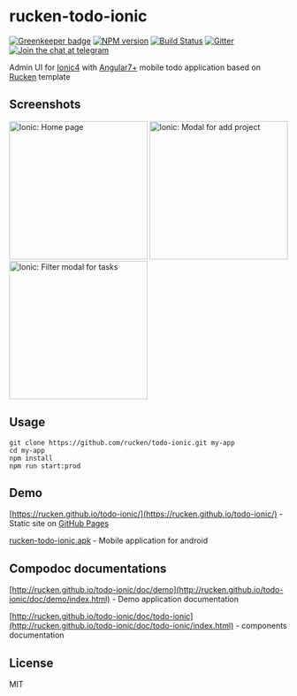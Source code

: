 # rucken-todo-ionic

[![Greenkeeper badge](https://badges.greenkeeper.io/rucken/todo-ionic.svg)](https://greenkeeper.io/)
[![NPM version][npm-image]][npm-url]
[![Build Status][travis-image]][travis-url]
[![Gitter][gitter-image]][gitter-url]
[![Join the chat at telegram][telegram-image]][telegram-url]

Admin UI for [Ionic4](https://ionicframework.com/) with [Angular7+](https://angular.io) mobile todo application based on [Rucken](https://rucken.ru) template

## Screenshots
<p>
  <img src="https://rucken.ru/assets/rucken-todo/ionic/rucken-todo-ionic-home-page.png" width="250" title="Ionic: Home page">
  <img src="https://rucken.ru/assets/rucken-todo/ionic/rucken-todo-ionic-projects-add-modal.png" width="250" title="Ionic: Modal for add project">
  <img src="https://rucken.ru/assets/rucken-todo/ionic/rucken-todo-ionic-filter-modal-for-tasks-of-project.png" width="250" title="Ionic: Filter modal for tasks">
</p>

## Usage

```
git clone https://github.com/rucken/todo-ionic.git my-app
cd my-app
npm install
npm run start:prod
```

## Demo

[https://rucken.github.io/todo-ionic/](https://rucken.github.io/todo-ionic/) - Static site on [GitHub Pages](https://pages.github.com/)

[rucken-todo-ionic.apk](https://rucken.github.io/todo-ionic/rucken-todo-ionic.apk) - Mobile application for android

## Compodoc documentations

[http://rucken.github.io/todo-ionic/doc/demo](http://rucken.github.io/todo-ionic/doc/demo/index.html) - Demo application documentation

[http://rucken.github.io/todo-ionic/doc/todo-ionic](http://rucken.github.io/todo-ionic/doc/todo-ionic/index.html) - components documentation

## License

MIT

[travis-image]: https://travis-ci.org/rucken/todo-ionic.svg?branch=master
[travis-url]: https://travis-ci.org/rucken/todo-ionic
[gitter-image]: https://img.shields.io/gitter/room/rucken/todo-ionic.js.svg
[gitter-url]: https://gitter.im/rucken/todo-ionic
[npm-image]: https://badge.fury.io/js/%40rucken%2Ftodo-ionic.svg
[npm-url]: https://npmjs.org/package/@rucken/todo-ionic
[dependencies-image]: https://david-dm.org/rucken/todo-ionic/status.svg
[dependencies-url]: https://david-dm.org/rucken/todo-ionic
[telegram-image]: https://img.shields.io/badge/chat-telegram-blue.svg?maxAge=2592000
[telegram-url]: https://t.me/rucken
